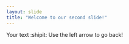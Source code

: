 ```yaml
---
layout: slide
title: "Welcome to our second slide!"
---
```

Your text :shipit:
Use the left arrow to go back!
